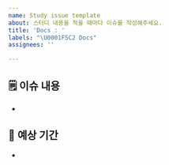 ```yaml
---
name: Study issue template
about: 스터디 내용을 적을 때마다 이슈를 작성해주세요.
title: 'Docs : '
labels: "\U0001F5C2️ Docs"
assignees: ''

---
```


## 🗒️ 이슈 내용
-

<!-- 무조건 이슈 내용이랑 띄워서 쓰기 -->
## 📆 예상 기간
-
